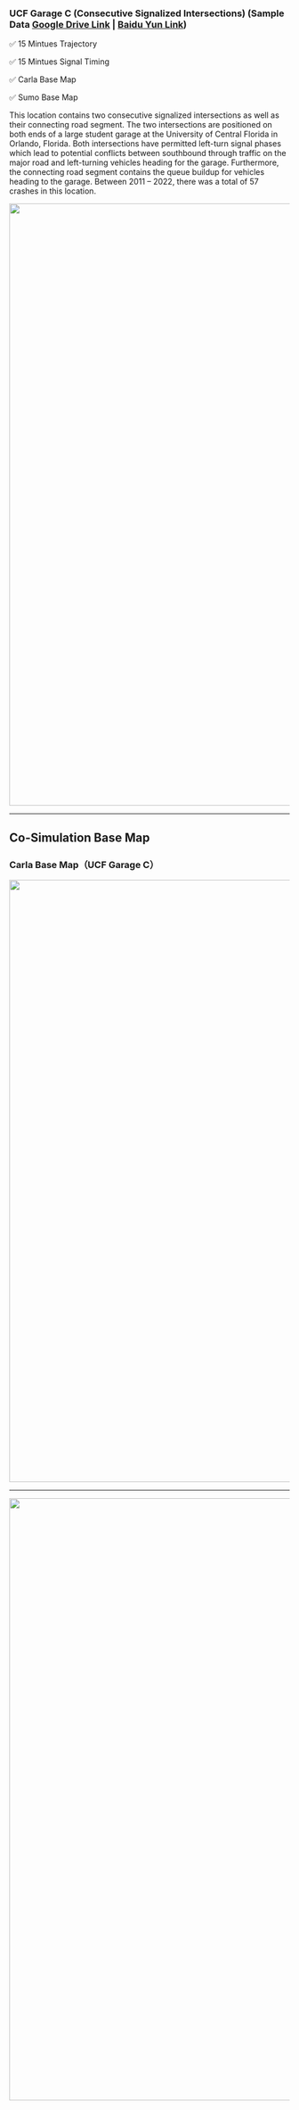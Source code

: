 ### UCF Garage C (Consecutive Signalized Intersections) (Sample Data [Google Drive Link](https://drive.google.com/drive/folders/1m4eIq4dcbx5olBazagOXqvM6KBgXeCaT?usp=sharing) | [Baidu Yun Link]( https://pan.baidu.com/s/1M-MEC-DeHsBMW9OpltEwbQ?pwd=8eek))

:white_check_mark: 15 Mintues Trajectory

:white_check_mark: 15 Mintues Signal Timing

:white_check_mark: Carla Base Map

:white_check_mark: Sumo Base Map

This location contains two consecutive signalized intersections as well as their connecting road segment. The two intersections are positioned on both ends of a large student garage at the University of Central Florida in Orlando, Florida. Both intersections have permitted left-turn signal phases which lead to potential conflicts between southbound through traffic on the major road and left-turning vehicles heading for the garage. Furthermore, the connecting road segment contains the queue buildup for vehicles heading to the garage. Between 2011 – 2022, there was a total of 57 crashes in this location.

<img src="https://github.com/ozheng1993/UCF-SST-CitySim-Dataset/blob/main/asset/GarageC/image/GarageCARCIS.gif" width="1080">


<hr> 

## Co-Simulation Base Map

### Carla Base Map（UCF Garage C）

<img src="https://github.com/ozheng1993/UCF-SST-CitySim-Dataset/blob/main/asset/GarageC/image/GarageCBaseMap.gif" width="1080">
<hr> 
<img src="https://github.com/ozheng1993/UCF-SST-CitySim-Dataset/blob/main/asset/GarageC/image/GarageCBaseMap.png" width="1080">
